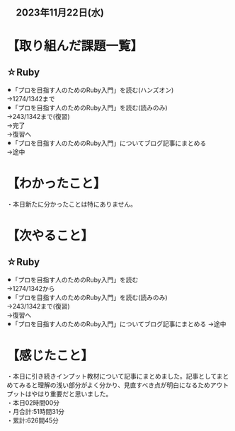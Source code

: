## 　2023年11月22日(水)
# 【取り組んだ課題一覧】
## ☆Ruby
⚫︎「プロを目指す人のためのRuby入門」を読む(ハンズオン)<br>
→1274/1342まで<br>
⚫︎「プロを目指す人のためのRuby入門」を読む(読みのみ)<br>
→243/1342まで(復習)<br>
→完了<br>
→復習へ<br>
⚫︎「プロを目指す人のためのRuby入門」についてブログ記事にまとめる<br>
→途中<br>
# 【わかったこと】
・本日新たに分かったことは特にありません。<br>
# 【次やること】
## ☆Ruby
⚫︎「プロを目指す人のためのRuby入門」を読む<br>
→1274/1342から<br>
⚫︎「プロを目指す人のためのRuby入門」を読む(読みのみ)<br>
→243/1342まで(復習)<br>
→復習へ<br>
⚫︎「プロを目指す人のためのRuby入門」についてブログ記事にまとめる
→途中<br>
# 【感じたこと】
・本日に引き続きインプット教材について記事にまとめました。記事としてまとめてみると理解の浅い部分がよく分かり、見直すべき点が明白になるためアウトプットはやはり重要だと思いました。<br>
・本日02時間00分<br>
・月合計:51時間31分<br>
・累計:626間45分<br>
